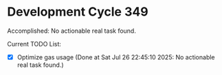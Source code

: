 # Development Cycle 349

Accomplished: No actionable real task found.

Current TODO List:

- [x] Optimize gas usage  (Done at Sat Jul 26 22:45:10 2025: No actionable real task found.)
